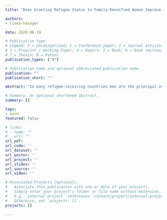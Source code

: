 ```yaml
---
title: "Does Granting Refugee Status to Family-Reunified Women Improve Their Integration"

authors: 
- linea-hasager

date: 2020-06-19

# Publication type.
# Legend: 0 = Uncategorized; 1 = Conference paper; 2 = Journal article;
# 3 = Preprint / Working Paper; 4 = Report; 5 = Book; 6 = Book section;
# 7 = Thesis; 8 = Patent
publication_types: ["0"]

# Publication name and optional abbreviated publication name.
publication: ""
publication_short: ""

abstract: "In many refugee-receiving countries men are the principal asylum applicant, while women are admitted through family-reunification procedures. I document that admitting women as refugees themselves, as opposed to family-reunification, has significant impacts on economic integration and decreases their risk of being victims of intimate partner violence. Using an event study approach, I find that annual employment and earnings increase by 1.9 percentage points and 600 USD, respectively, immediately after asylum recognition. These are large effects compared to the low baseline of virtually zero employment and earnings in the preceding years. At the same time the divorce rate increases by 7.4 percentage points and domestic violence decreases by 0.8 percentage points. The decrease in violence is observed regardless of whether the woman remains married or not, which suggests that the new, more favorable, residence permit improves her bargaining power within the marriage. This is consistent with the predictions from a Nash bargaining model where the risk of being returned to the home country affects the woman’s outside option, and thus the allocation of resources within the marriage."

# Summary. An optional shortened abstract.
summary: []

tags:
- earn
featured: false

# links:
# - name: ""
#   url: ""
url_pdf: 
url_code: ''
url_dataset: ''
url_poster: ''
url_project: ''
url_slides: ''
url_source: ''
url_video: ''

# Associated Projects (optional).
#   Associate this publication with one or more of your projects.
#   Simply enter your project's folder or file name without extension.
#   E.g. `internal-project` references `content/project/internal-project/index.md`.
#   Otherwise, set `projects: []`.
projects: []

---
```

